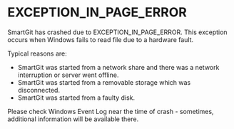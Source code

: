 # EXCEPTION\_IN\_PAGE\_ERROR

SmartGit has crashed due to EXCEPTION\_IN\_PAGE\_ERROR. This exception
occurs when Windows fails to read file due to a hardware fault.

Typical reasons are:

  - SmartGit was started from a network share and there was a network
    interruption or server went offline.
  - SmartGit was started from a removable storage which was
    disconnected.
  - SmartGit was started from a faulty disk.

Please check Windows Event Log near the time of crash - sometimes,
additional information will be available there.
